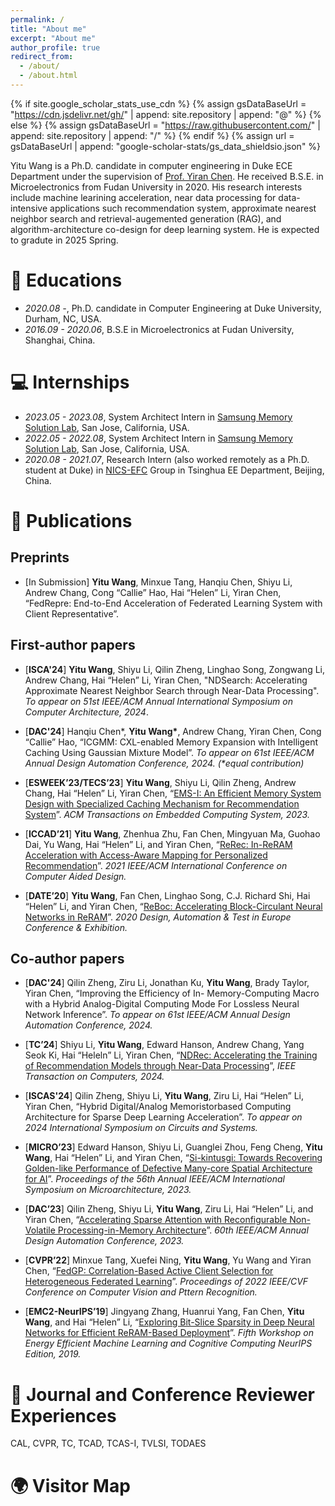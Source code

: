 ```yaml
---
permalink: /
title: "About me"
excerpt: "About me"
author_profile: true
redirect_from: 
  - /about/
  - /about.html
---
```


{% if site.google_scholar_stats_use_cdn %}
{% assign gsDataBaseUrl = "https://cdn.jsdelivr.net/gh/" | append: site.repository | append: "@" %}
{% else %}
{% assign gsDataBaseUrl = "https://raw.githubusercontent.com/" | append: site.repository | append: "/" %}
{% endif %}
{% assign url = gsDataBaseUrl | append: "google-scholar-stats/gs_data_shieldsio.json" %}

<span class='anchor' id='about-me'></span>

Yitu Wang is a Ph.D. candidate in computer engineering in Duke ECE Department under the supervision of [Prof. Yiran Chen](https://ece.duke.edu/faculty/yiran-chen). He received B.S.E. in Microelectronics from Fudan University in 2020. His research interests include machine learining acceleration, near data processing for data-intensive applications such recommendation system, approximate nearest neighbor search and retrieval-augemented generation (RAG), and algorithm-architecture co-design for deep learning system. He is expected to gradute in 2025 Spring.

# 📖 Educations
- *2020.08 -*, Ph.D. candidate in Computer Engineering at Duke University, Durham, NC, USA.
- *2016.09 - 2020.06*, B.S.E in Microelectronics at Fudan University, Shanghai, China.

# 💻 Internships
- *2023.05 - 2023.08*, System Architect Intern in [Samsung Memory Solution Lab]([http://nicsefc.ee.tsinghua.edu.cn](https://semiconductor.samsung.com/us/about-us/us-office/us-r-and-d-labs/memory-labs/)), San Jose, California, USA.
- *2022.05 - 2022.08*, System Architect Intern in [Samsung Memory Solution Lab]([http://nicsefc.ee.tsinghua.edu.cn](https://semiconductor.samsung.com/us/about-us/us-office/us-r-and-d-labs/memory-labs/)), San Jose, California, USA.
- *2020.08 - 2021.07*, Research Intern (also worked remotely as a Ph.D. student at Duke) in [NICS-EFC](http://nicsefc.ee.tsinghua.edu.cn) Group in Tsinghua EE Department, Beijing, China.
  

# 📝 Publications 
## Preprints
- \[In Submission\] **Yitu Wang**, Minxue Tang, Hanqiu Chen, Shiyu Li, Andrew Chang, Cong “Callie” Hao, Hai “Helen” Li, Yiran Chen, “FedRepre: End-to-End Acceleration of Federated Learning System with Client Representative”.

## First-author papers
- \[**ISCA'24**\] **Yitu Wang**, Shiyu Li, Qilin Zheng, Linghao Song, Zongwang Li, Andrew Chang, Hai “Helen” Li, Yiran Chen,
"NDSearch: Accelerating Approximate Nearest Neighbor Search through Near-Data Processing". *To appear on 51st
IEEE/ACM Annual International Symposium on Computer Architecture, 2024*.

- \[**DAC'24**\] Hanqiu Chen\*, **Yitu Wang\***, Andrew Chang, Yiran Chen, Cong “Callie” Hao, “ICGMM: CXL-enabled Memory
Expansion with Intelligent Caching Using Gaussian Mixture Model”. *To appear on 61st IEEE/ACM Annual Design
Automation Conference, 2024. (\*equal contribution)*

- \[**ESWEEK’23/TECS’23**\] **Yitu Wang**, Shiyu Li, Qilin Zheng, Andrew Chang, Hai “Helen” Li, Yiran Chen, “[EMS-I: An
Efficient Memory System Design with Specialized Caching Mechanism for Recommendation System](https://dl.acm.org/doi/abs/10.1145/3609384)”. *ACM Transactions on Embedded Computing System, 2023.*

- \[**ICCAD’21**\] **Yitu Wang**, Zhenhua Zhu, Fan Chen, Mingyuan Ma, Guohao Dai, Yu Wang, Hai “Helen” Li, and Yiran Chen,
“[ReRec: In-ReRAM Acceleration with Access-Aware Mapping for Personalized Recommendation](https://ieeexplore.ieee.org/document/9643573)”. *2021 IEEE/ACM International Conference on Computer Aided Design.*

- \[**DATE’20**\] **Yitu Wang**, Fan Chen, Linghao Song, C.J. Richard Shi, Hai “Helen” Li, and Yiran Chen, “[ReBoc: Accelerating
Block-Circulant Neural Networks in ReRAM](https://ieeexplore.ieee.org/document/9116422)”. *2020 Design, Automation & Test in Europe Conference & Exhibition.*

## Co-author papers

- \[**DAC'24**\] Qilin Zheng, Ziru Li, Jonathan Ku, **Yitu Wang**, Brady Taylor, Yiran Chen, “Improving the Efficiency of In-
Memory-Computing Macro with a Hybrid Analog-Digital Computing Mode For Lossless Neural Network Inference”. *To
appear on 61st IEEE/ACM Annual Design Automation Conference, 2024.*

- \[**TC’24**\] Shiyu Li, **Yitu Wang**, Edward Hanson, Andrew Chang, Yang Seok Ki, Hai “Heleln” Li, Yiran Chen, “[NDRec:
Accelerating the Training of Recommendation Models through Near-Data Processing](https://www.computer.org/csdl/journal/tc/2024/05/10437993/1UyVDfWo6Uo)”, *IEEE Transaction on Computers, 2024.*

- \[**ISCAS'24**\] Qilin Zheng, Shiyu Li, **Yitu Wang**, Ziru Li, Hai “Helen” Li, Yiran Chen, “Hybrid Digital/Analog Memoristorbased
Computing Architecture for Sparse Deep Learning Acceleration”. *To appear on 2024 International Symposium on Circuits and Systems.*

- \[**MICRO’23**\] Edward Hanson, Shiyu Li, Guanglei Zhou, Feng Cheng, **Yitu Wang**, Hai “Helen” Li, and Yiran Chen, “[Si-kintusgi: Towards Recovering Golden-like Performance of Defective Many-core Spatial Architecture for AI](https://dl.acm.org/doi/abs/10.1145/3613424.3614278?casa_token=vK8OZUhzCQIAAAAA:lxy9FqzENsymrqXhOhvTzrPecFl5t72Mz7uoXm0oYQ-ZyHy6ZQLe3ccY5qBinfR6m-pOnkVWeK9Oaw)”. *Proceedings of the 56th Annual IEEE/ACM International Symposium on Microarchitecture, 2023.*

- \[**DAC’23**\] Qilin Zheng, Shiyu Li, **Yitu Wang**, Ziru Li, Hai “Helen” Li, and Yiran Chen, “[Accelerating Sparse Attention with
Reconfigurable Non-Volatile Processing-in-Memory Architecture](https://ieeexplore.ieee.org/abstract/document/10247908?casa_token=Y_YA9r7mkPYAAAAA:jrpX-cfCWQ2LZ7jic5_IW_lUXYuGDatyTfZ_xqyGmGL8_BM8LgzoiNc8yph5GUYMYcHRQl7DCcA)”. *60th IEEE/ACM Annual Design Automation Conference, 2023.*

- \[**CVPR’22**\] Minxue Tang, Xuefei Ning, **Yitu Wang**, Yu Wang and Yiran Chen, “[FedGP: Correlation-Based Active Client
Selection for Heterogeneous Federated Learning](https://openaccess.thecvf.com/content/CVPR2022/papers/Tang_FedCor_Correlation-Based_Active_Client_Selection_Strategy_for_Heterogeneous_Federated_Learning_CVPR_2022_paper.pdf)”. *Proceedings of 2022 IEEE/CVF Conference on Computer Vision and Pttern Recognition.*

- \[**EMC2-NeurIPS’19**\] Jingyang Zhang, Huanrui Yang, Fan Chen, **Yitu Wang**, and Hai “Helen” Li, “[Exploring Bit-Slice
Sparsity in Deep Neural Networks for Efficient ReRAM-Based Deployment](https://ieeexplore.ieee.org/document/9463560)”. *Fifth Workshop on Energy Efficient Machine Learning and Cognitive Computing NeurIPS Edition, 2019.*


# 📖 Journal and Conference Reviewer Experiences
CAL, CVPR, TC, TCAD, TCAS-I, TVLSI, TODAES

# 🌍 Visitor Map
<script type="text/javascript" src="//rf.revolvermaps.com/0/0/6.js?i=54e0ojatafc&amp;m=7&amp;c=e63100&amp;cr1=ffffff&amp;f=arial&amp;l=0&amp;bv=90&amp;lx=-420&amp;ly=420&amp;hi=20&amp;he=7&amp;hc=a8ddff&amp;rs=80" async="async"></script>
